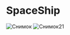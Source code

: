 #  SpaceShip
 
![Снимок](https://user-images.githubusercontent.com/123800500/234919326-3987ce85-8cd0-482a-be5a-fd2f17913fff.PNG)
![Снимок21](https://user-images.githubusercontent.com/123800500/234919338-af7ed1cd-3831-4ffb-87b8-b958d09927a6.PNG)
